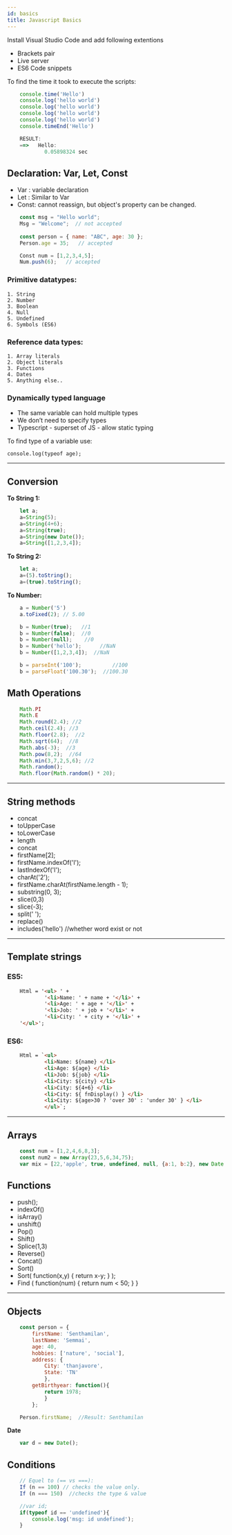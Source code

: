 ```yaml
---
id: basics
title: Javascript Basics
---
```


Install Visual Studio Code and add following extentions

- Brackets pair
- Live server
- ES6 Code snippets

To find the time it took to execute the scripts:

```js
	console.time('Hello')
	console.log('hello world')
	console.log('hello world')
	console.log('hello world')
	console.log('hello world')
	console.timeEnd('Hello')

	RESULT:
	==>   Hello:
			0.05898324 sec
```

## Declaration: Var, Let, Const 

* Var : variable declaration
* Let : Similar to Var
* Const: cannot reassign, but object's property can be changed. 

```Javascript
	const msg = "Hello world";
	Msg = "Welcome";  // not accepted
	
	const person = { name: "ABC", age: 30 };
	Person.age = 35;   // accepted

	Const num = [1,2,3,4,5];
	Num.push(6);   // accepted
```

### Primitive datatypes:

	1. String
	2. Number
	3. Boolean
	4. Null
	5. Undefined
	6. Symbols (ES6)

### Reference data types:

	1. Array literals
	2. Object literals
	3. Functions
	4. Dates
	5. Anything else..


### Dynamically typed language

- The same variable can hold multiple types
- We don’t need to specify types
- Typescript - superset of JS - allow static typing

To find type of a variable use: 

    console.log(typeof age);

---

## Conversion

**To String 1:**
```Javascript
	let a;
	a=String(5);
	a=String(4+6);
	a=String(true);
	a=String(new Date());
	a=String([1,2,3,4]);
```

**To String 2:**
```Javascript
	let a;
	a=(5).toString();
	a=(true).toString();
```

**To Number:**
```Javascript
	a = Number('5')
	a.toFixed(2); // 5.00

	b = Number(true);   //1
	b = Number(false);  //0
	b = Number(null);    //0
	b = Number('hello');      //NaN
	b = Number([1,2,3,4]);  //NaN

	b = parseInt('100');          //100
	b = parseFloat('100.30');  //100.30
```

## Math Operations
```Javascript
	Math.PI
	Math.E
	Math.round(2.4); //2
	Math.ceil(2.4); //3
	Math.floor(2.8);  //2
	Math.sqrt(64);  //8
	Math.abs(-3);  //3
	Math.pow(8,2);  //64
	Math.min(3,7,2,5,6); //2
	Math.random();
	Math.floor(Math.random() * 20);
```
---

## String methods 

* concat
* toUpperCase
* toLowerCase
* length
* concat
* firstName[2];
* firstName.indexOf('l');
* lastIndexOf('l');
* charAt('2');
* firstName.charAt(firstName.length - 1);
* substring(0, 3);
* slice(0,3)
* slice(-3);
* split(' ');
* replace()
* includes('hello') //whether word exist or not

---

## Template strings 

### ES5:

```html
	Html = '<ul> ' +
			'<li>Name: ' + name + '</li>' + 
			'<li>Age: ' + age + '</li>' + 
			'<li>Job: ' + job + '</li>' +
			'<li>City: ' + city + '</li>' +
	'</ul>';
```

### ES6:

```html
	Html = `<ul> 
			<li>Name: ${name} </li> 
			<li>Age: ${age} </li>
			<li>Job: ${job} </li>
			<li>City: ${city} </li>
			<li>City: ${4+6} </li>
			<li>City: ${ fnDisplay() } </li>
			<li>City: ${age>30 ? 'over 30' : 'under 30' } </li>
			</ul>`;
```
---

## Arrays

```Javascript
	const num = [1,2,4,6,8,3];
	const num2 = new Array(23,5,6,34,75);
	var mix = [22,'apple', true, undefined, null, {a:1, b:2}, new Date()];
```

## Functions

* push();
* indexOf()
* isArray()
* unshift()
* Pop()
* Shift()
* Splice(1,3)
* Reverse()
* Concat()
* Sort()
* Sort( function(x,y) { return x-y; } );
* Find ( function(num) { return num < 50; } } 

---

## Objects

```Javascript
	const person = { 
		firstName: 'Senthamilan',
		lastName: 'Semmai',
		age: 40,
		hobbies: ['nature', 'social'],
		address: {
			City: 'thanjavore',
			State: 'TN'
			},
		getBirthyear: function(){
			return 1978;
			}
		};

	Person.firstName;  //Result: Senthamilan
```

**Date**

```Javascript
	var d = new Date();
```

## Conditions
	 
```Javascript
	// Equel to (== vs ===):
	If (n == 100) // checks the value only.
	If (n === 150)  //checks the type & value
```

```Javascript
	//var id;
	if(typeof id == 'undefined'){
		console.log('msg: id undefined');
	}
```
